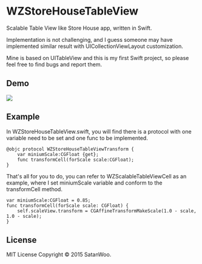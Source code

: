 # WZStoreHouseTableView
Scalable Table View like Store House app, written in Swift.

Implementation is not challenging, and I guess someone may have implemented similar result with UICollectionViewLayout customization.

Mine is based on UITableView and this is my first Swift project, so please feel free to find bugs and report them.

## Demo
<img src = "http://xuntaimage.qiniudn.com/WZStoreHouseTableView.gif">

## Example 
In WZStoreHouseTableView.swift, you will find there is a protocol with one variable need to be set and one func to be implemented.

    @objc protocol WZStoreHouseTableViewTransform {
        var miniumScale:CGFloat {get};
        func transformCell(forScale scale:CGFloat);
    }


That's all for you to do, you can refer to WZScalableTableViewCell as an example, where I set miniumScale variable and conform to the transformCell method.
  
    var miniumScale:CGFloat = 0.85;
    func transformCell(forScale scale: CGFloat) {
        self.scaleView.transform = CGAffineTransformMakeScale(1.0 - scale, 1.0 - scale);
    }

## License
MIT License
Copyright © 2015 SatanWoo.
